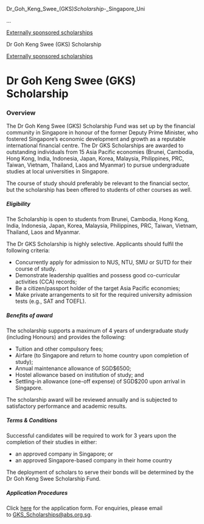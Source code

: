 Dr_Goh_Keng_Swee_(GKS)_Scholarship_-_Singapore_Uni



…

 [Externally sponsored scholarships](/admissions/undergraduate/scholarship/external-sponsored) 

Dr Goh Keng Swee (GKS) Scholarship

[Externally sponsored scholarships](https://www.sutd.edu.sg/admissions/undergraduate/scholarship/external-sponsored)

Dr Goh Keng Swee (GKS) Scholarship
==================================

### Overview



The Dr Goh Keng Swee (GKS) Scholarship Fund was set up by the financial community in Singapore in honour of the former Deputy Prime Minister, who fostered Singapore’s economic development and growth as a reputable international financial centre. The Dr GKS Scholarships are awarded to outstanding individuals from 15 Asia Pacific economies (Brunei, Cambodia, Hong Kong, India, Indonesia, Japan, Korea, Malaysia, Philippines, PRC, Taiwan, Vietnam, Thailand, Laos and Myanmar) to pursue undergraduate studies at local universities in Singapore.  
  
The course of study should preferably be relevant to the financial sector, but the scholarship has been offered to students of other courses as well.



##### **Eligibility**



The Scholarship is open to students from Brunei, Cambodia, Hong Kong, India, Indonesia, Japan, Korea, Malaysia, Philippines, PRC, Taiwan, Vietnam, Thailand, Laos and Myanmar.   
  
The Dr GKS Scholarship is highly selective. Applicants should fulfil the following criteria:



* Concurrently apply for admission to NUS, NTU, SMU or SUTD for their course of study.
* Demonstrate leadership qualities and possess good co-curricular activities (CCA) records;
* Be a citizen/passport holder of the target Asia Pacific economies;
* Make private arrangements to sit for the required university admission tests (e.g., SAT and TOEFL).



##### **Benefits of award**



The scholarship supports a maximum of 4 years of undergraduate study (including Honours) and provides the following:



* Tuition and other compulsory fees;
* Airfare (to Singapore and return to home country upon completion of study);
* Annual maintenance allowance of SGD$6500;
* Hostel allowance based on institution of study; and
* Settling-in allowance (one-off expense) of SGD$200 upon arrival in Singapore.


The scholarship award will be reviewed annually and is subjected to satisfactory performance and academic results.



##### **Terms & Conditions**



Successful candidates will be required to work for 3 years upon the completion of their studies in either:



* an approved company in Singapore; or
* an approved Singapore-based company in their home country


The deployment of scholars to serve their bonds will be determined by the Dr Goh Keng Swee Scholarship Fund.



##### **Application Procedures**



Click [here](https://abs.org.sg/dr-goh-keng-swee-scholarship) for the application form. For enquiries, please email to [GKS\_Scholarships@abs.org.sg](mailto:GKS_Scholarships@abs.org.sg).

